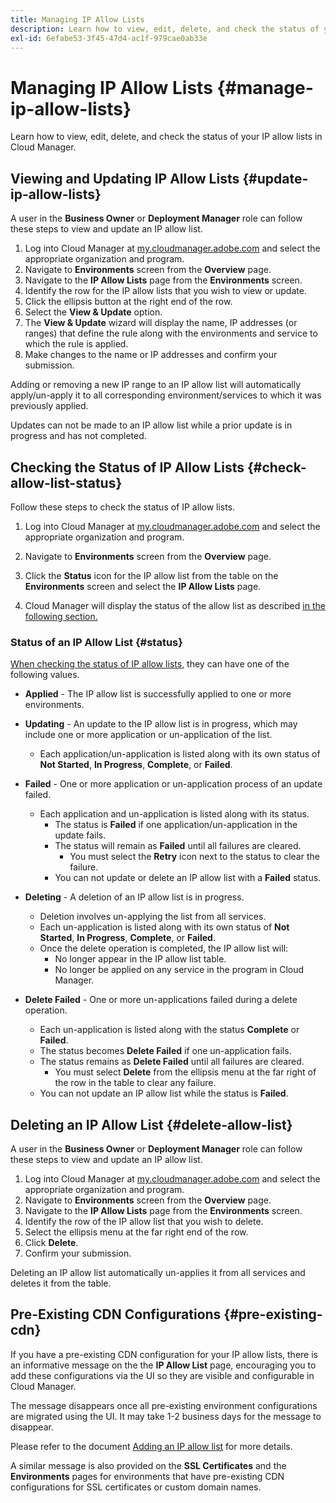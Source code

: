 ```yaml
---
title: Managing IP Allow Lists
description: Learn how to view, edit, delete, and check the status of your IP allow lists in Cloud Manager.
exl-id: 6efabe53-3f45-47d4-ac1f-979cae0ab33e
---
```

# Managing IP Allow Lists {#manage-ip-allow-lists}

Learn how to view, edit, delete, and check the status of your IP allow lists in Cloud Manager.

## Viewing and Updating IP Allow Lists {#update-ip-allow-lists}

A user in the **Business Owner** or **Deployment Manager** role can follow these steps to view and update an IP allow list. 

1. Log into Cloud Manager at [my.cloudmanager.adobe.com](https://my.cloudmanager.adobe.com/) and select the appropriate organization and program.
1. Navigate to **Environments** screen from the **Overview** page.
1. Navigate to the **IP Allow Lists** page from the **Environments** screen.
1. Identify the row for the IP allow lists that you wish to view or update.
1. Click the ellipsis button at the right end of the row.
1. Select the **View & Update** option.
1. The **View &amp; Update** wizard will display the name, IP addresses (or ranges) that define the rule along with the environments and service to which the rule is applied.
1. Make changes to the name or IP addresses and confirm your submission.

Adding or removing a new IP range to an IP allow list will automatically apply/un-apply it to all corresponding environment/services to which it was previously applied.

Updates can not be made to an IP allow list while a prior update is in progress and has not completed.

## Checking the Status of IP Allow Lists {#check-allow-list-status}

Follow these steps to check the status of IP allow lists.

1. Log into Cloud Manager at [my.cloudmanager.adobe.com](https://my.cloudmanager.adobe.com/) and select the appropriate organization and program.

1. Navigate to **Environments** screen from the **Overview** page.

1. Click the **Status** icon for the IP allow list from the table on the **Environments** screen and select the **IP Allow Lists** page.

1. Cloud Manager will display the status of the allow list as described [in the following section.](#status)

### Status of an IP Allow List {#status}

[When checking the status of IP allow lists,](#check-allow-list-status) they can have one of the following values.

* **Applied** - The IP allow list is successfully applied to one or more environments.

* **Updating** - An update to the IP allow list is in progress, which may include one or more application or un-application of the list.

  * Each application/un-application is listed along with its own status of **Not Started**, **In Progress**, **Complete**, or **Failed**.

* **Failed** - One or more application or un-application process of an update failed.
  * Each application and un-application is listed along with its status.
    * The status is **Failed** if one application/un-application in the update fails. 
    * The status will remain as **Failed** until all failures are cleared.
      * You must select the **Retry** icon next to the status to clear the failure.
    * You can not update or delete an IP allow list with a **Failed** status.

* **Deleting** - A deletion of an IP allow list is in progress.
  * Deletion involves un-applying the list from all services.
  * Each un-application is listed along with its own status of **Not Started**, **In Progress**, **Complete**, or **Failed**.
  * Once the delete operation is completed, the IP allow list will:
    * No longer appear in the IP allow list table.
    * No longer be applied on any service in the program in Cloud Manager.

* **Delete Failed** - One or more un-applications failed during a delete operation.

  * Each un-application is listed along with the status **Complete** or **Failed**.
  * The status becomes **Delete Failed** if one un-application fails. 
  * The status remains as **Delete Failed** until all failures are cleared.
    * You must select **Delete** from the ellipsis menu at the far right of the row in the table to clear any failure.
  * You can not update an IP allow list while the status is **Failed**.

## Deleting an IP Allow List {#delete-allow-list}

A user in the **Business Owner** or **Deployment Manager** role can follow these steps to view and update an IP allow list. 

1. Log into Cloud Manager at [my.cloudmanager.adobe.com](https://my.cloudmanager.adobe.com/) and select the appropriate organization and program.
1. Navigate to **Environments** screen from the **Overview** page.
1. Navigate to the **IP Allow Lists** page from the **Environments** screen.
1. Identify the row of the IP allow list that you wish to delete.
1. Select the ellipsis menu at the far right end of the row.
1. Click **Delete**.
1. Confirm your submission.

Deleting an IP allow list automatically un-applies it from all services and deletes it from the table.

## Pre-Existing CDN Configurations {#pre-existing-cdn}

If you have a pre-existing CDN configuration for your IP allow lists, there is an informative message on the the **IP Allow List** page, encouraging you to add these configurations via the UI so they are visible and configurable in Cloud Manager.

The message disappears once all pre-existing environment configurations are migrated using the UI. It may take 1-2 business days for the message to disappear.

Please refer to the document [Adding an IP allow list](/help/implementing/cloud-manager/ip-allow-lists/add-ip-allow-lists.md) for more details.

A similar message is also provided on the **SSL Certificates** and the **Environments** pages for environments that have pre-existing CDN configurations for SSL certificates or custom domain names.

